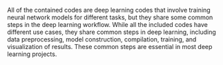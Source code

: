 All of the contained codes are deep learning codes that involve training neural network models for different tasks, but they share some common steps in the deep learning workflow. While all the included codes have different use cases, they share common steps in deep learning, including data preprocessing, model construction, compilation, training, and visualization of results. These common steps are essential in most deep learning projects.
